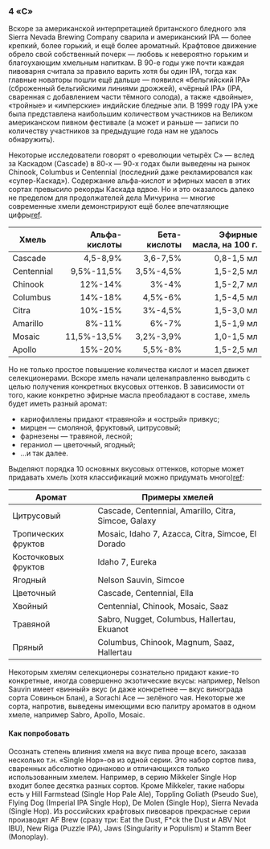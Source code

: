 ### 4 «C»

Вскоре за американской интерпретацией британского бледного эля Sierra Nevada Brewing Company сварила и американский IPA — более крепкий, более горький, и ещё более ароматный. Крафтовое движение обрело свой собственный почерк — любовь к невероятно горьким и благоухающим хмельным напиткам. В 90-е годы уже почти каждая пивоварня считала за правило варить хотя бы один IPA, тогда как главные новаторы пошли ещё дальше — появился «бельгийский IPA» (сброженный бельгийскими линиями дрожжей), «чёрный IPA» (IPA, сваренная с добавлением части тёмного солода), а также «двойные», «тройные» и «имперские» индийские бледные эли. В 1999 году IPA уже была представлена наибольшим количеством участников на Великом американском пивном фестивале (а может и раньше — записи по количеству участников за предыдущие года нам не удалось обнаружить).

Некоторые исследователи говорят о «революции четырёх C» — вслед за Каскадом (Cascade) в 80-х — 90-х годах были выведены на рынок Chinook, Columbus и Centennial (последний даже рекламировался как «супер-Каскад»). Содержание альфа-кислот и эфирных масел в этих сортах превысило рекорды Каскада вдвое. Но и это оказалось далеко не пределом для продолжателей дела Мичурина — многие современные хмели демонстрируют ещё более впечатляющие цифры[ref](http://www.hopslist.com).

| Хмель                       | Альфа-кислоты | Бета-кислоты | Эфирные масла, на 100 г. |
|-----------------------------|--------------:|-------------:|-------------------------:|
| Cascade                     | 4,5-8,9%      | 3,6-7,5%     | 0,8-1,5 мл |
| Centennial                  | 9,5%-11,5%    | 3,5%-4,5%    | 1,5-2,5 мл |
| Chinook                     | 12%-14%       | 3%-4%        | 1,5-2,7 мл |
| Columbus                    | 14%-18%       | 4,5%-6%      | 1,5-4,5 мл |
| Citra                       | 10%-15%       | 3%-4,5%      | 1,5-3,0 мл |
| Amarillo                    | 8%-11%        | 6%-7%        | 1,5-1,9 мл |
| Mosaic                      | 11,5%-13,5%   | 3,2%-3,9%    | 1,0-1,5 мл |
| Apollo                      | 15%-20%       | 5,5%-8%      | 1,5-2,5 мл |

Но не только простое повышение количества кислот и масел движет селекционерами. Вскоре хмель начали целенаправленно выводить с целью получения конкретных вкусовых оттенков. В зависимости от того, какие конкретно эфирные масла преобладают в составе, хмель будет иметь разный аромат:
  * кариофиллены придают «травяной» и «острый» привкус;
  * мирцен — смоляной, фруктовый, цитрусовый;
  * фарнезены — травяной, лесной;
  * гераниол — цветочный, ягодный;
  * …и так далее.

Выделяют порядка 10 основных вкусовых оттенков, которые может придавать хмель (хотя классификаций можно придумать много)[ref](https://beermaverick.com/the-science-behind-identifying-hop-aromas/):

| Аромат              | Примеры хмелей                 |
|---------------------|--------------------------------|
| Цитрусовый          | Cascade, Centennial, Amarillo, Citra, Simcoe, Galaxy |
| Тропических фруктов | Mosaic, Idaho 7, Azacca, Citra, Simcoe, El Dorado |
| Косточковых фруктов | Idaho 7, Eureka |
| Ягодный             | Nelson Sauvin, Simcoe |
| Цветочный           | Cascade, Centennial, Ella |
| Хвойный             | Centennial, Chinook, Mosaic, Saaz |
| Травяной            | Sabro, Nugget, Columbus, Hallertau, Ekuanot |
| Пряный              | Columbus, Chinook, Magnum, Saaz, Hallertau |

Некоторым хмелям селекционеры сознательно придают какие-то конкретные, иногда совершенно экзотические вкусы: например, Nelson Sauvin имеет «винный» вкус (и даже конкретнее — вкус винограда сорта Совиньон Блан), а Sorachi Ace — зелёного чая. Некоторые же сорта, напротив, выведены имеющими всю палитру ароматов в одном хмеле, например Sabro, Apollo, Mosaic.

#### Как попробовать

Осознать степень влияния хмеля на вкус пива проще всего, заказав несколько т.н. «Single Hop»-ов из одной серии. Это набор сортов пива, сваренных абсолютно одинаково и отличающихся только использованным хмелем. Например, в серию Mikkeler Single Hop входит более десятка разных сортов. Кроме Mikkeler, такие наборы есть у Hill Farmstead (Single Hop Pale Ale), Toppling Goliath (Pseudo Sue), Flying Dog (Imperial IPA Single Hop), De Molen (Single Hop), Sierra Nevada (Single Hop). Из российских крафтовых пивоваров прекрасные серии производят AF Brew (сразу три: Eat the Dust, F*ck the Dust и ABV Not IBU), New Riga (Puzzle IPA), Jaws (Singularity и Populism) и Stamm Beer (Monoplay).
